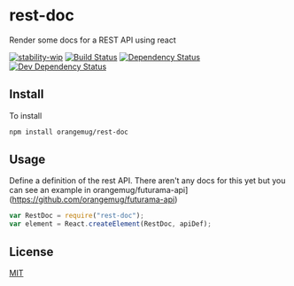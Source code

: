 # rest-doc
Render some docs for a REST API using react

[![stability-wip](https://img.shields.io/badge/stability-wip-lightgrey.svg)][stability]
[![Build Status](https://circleci.com/gh/orangemug/rest-doc.png?style=shield)][circleci]
[![Dependency Status](https://david-dm.org/orangemug/rest-doc.svg)][dm-prod]
[![Dev Dependency Status](https://david-dm.org/orangemug/rest-doc/dev-status.svg)][dm-dev]

[stability]:   https://github.com/orangemug/stability-badges#work-in-progress
[circleci]:    https://circleci.com/gh/orangemug/rest-doc
[dm-prod]:     https://david-dm.org/orangemug/rest-doc
[dm-dev]:      https://david-dm.org/orangemug/rest-doc#info=devDependencies



## Install
To install

```sh
npm install orangemug/rest-doc
```


## Usage
Define a definition of the rest API. There aren't any docs for this yet but you can see an example in orangemug/futurama-api](https://github.com/orangemug/futurama-api)

```js
var RestDoc = require("rest-doc");
var element = React.createElement(RestDoc, apiDef);
```


## License
[MIT](LICENSE)

